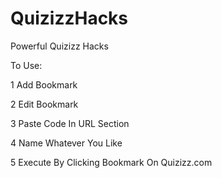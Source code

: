 # QuizizzHacks
Powerful Quizizz Hacks

To Use:

1 Add Bookmark

2 Edit Bookmark

3 Paste Code In URL Section

4 Name Whatever You Like

5 Execute By Clicking Bookmark On Quizizz.com
